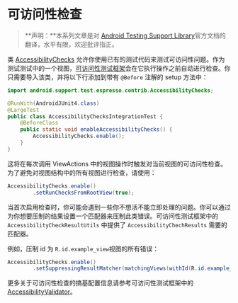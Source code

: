# 可访问性检查

> **声明：**本系列文章是对 [Android Testing Support Library](https://google.github.io/android-testing-support-library/docs/espresso/index.html)官方文档的翻译，水平有限，欢迎批评指正。

类 [AccessibilityChecks](http://developer.android.com/reference/android/support/test/espresso/contrib/AccessibilityChecks.html) 允许你使用已有的测试代码来测试可访问性问题。作为测试测试中的一个视图，[可访问性测试框架](https://code.google.com/p/eyes-free/source/browse/trunk/devtools/accessibility-test-framework/src/main/java/com/google/android/apps/common/testing/accessibility/framework)会在它执行操作之前自动进行检查。你只需要导入该类，并将以下行添加到带有 `​@Before`​ 注解的 setup 方法中：

```java
import android.support.test.espresso.contrib.AccessibilityChecks;

@RunWith(AndroidJUnit4.class)
@LargeTest
public class AccessibilityChecksIntegrationTest {
    @BeforeClass
    public static void enableAccessibilityChecks() {
        AccessibilityChecks.enable();
    }
}
```

这将在每次调用 ViewActions 中的视图操作时触发对当前视图的可访问性检查。为了避免对视图结构中的所有视图进行检查，请使用：

```java
AccessibilityChecks.enable()
        .setRunChecksFromRootView(true);
```

当首次启用检查时，你可能会遇到一些你不想活不能立即处理的问题。你可以通过为你想要压制的结果设置一个匹配器来压制此类错误。可访问性测试框架中的 `AccessibilityCheckResultUtils`​ 中提供了 `​AccessibilityChechResults`​ 需要的匹配器。

例如，压制 id 为`​`​ `​R.id.example_view`​ 视图的所有错误：

```java
AccessibilityChecks.enable()
        .setSuppressingResultMatcher(matchingViews(withId(R.id.example_view)));
```

更多关于可访问性检查的搞基配置信息请参考可访问性测试框架中的 `​`​[AccessibilityValidator](https://code.google.com/p/eyes-free/source/browse/trunk/devtools/accessibility-test-framework/src/main/java/com/google/android/apps/common/testing/accessibility/framework/integrations/espresso/AccessibilityValidator.java)。
